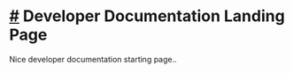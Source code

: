 # [\#](https://monkins1010.github.io/verusnft/\#developer-documentation-landing-page) Developer Documentation Landing Page

Nice developer documentation starting page..
